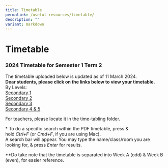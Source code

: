 ```yaml
---
title: Timetable
permalink: /useful-resources/timetable/
description: ""
variant: markdown
---
```

# Timetable

### 2024 Timetable for Semester 1 Term 2
The timetable uploaded below is updated as of 11 March 2024. 
<br>
**Dear students, please click on the links below to view your timetable.**
<br>
By Levels:
<br>
<a href="https://drive.google.com/file/d/17ZX-cNdz_Hb0ej8S6mNlT7iF99bWsSYq/view?usp=drive_link" target="_blank">Secondary 1</a>
<br>
<a href="https://drive.google.com/file/d/1YhgKwYKZAEpOV2NL0LnTXrTZauCa3nSX/view?usp=drive_link" target="_blank">Secondary 2</a>
<br>
<a href="https://drive.google.com/file/d/1ic45nN5vgwtyQAsUfTQY_XMoat0hqnBC/view?usp=drive_link" target="_blank">Secondary 3</a>
<br>
<a href="https://drive.google.com/file/d/1MOuW1J2LQrfGdQGdqDo-igxh0_4-DuNM/view?usp=sharing" target="_blank">Secondary 4 &amp; 5</a>



  
For teachers, please locate it in the time-tabling folder.  
  
\* To do a specific search within the PDF timetable, press &amp; hold&nbsp;_Ctrl+F_&nbsp;(or&nbsp;_Cmd+F_, if you are using Mac).  
A search bar will appear. You may type the name/class/room you are looking for, &amp; press&nbsp;_Enter_&nbsp;for results.  
  
\*\*Do take note that the timetable is separated into Week A (odd) &amp; Week B (even), for easier reference.